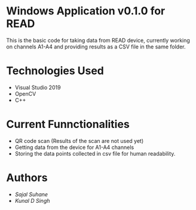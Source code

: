 # Windows Application v0.1.0 for READ

This is the basic code for taking data from READ device, currently working on channels A1-A4 and providing results as a CSV file in the same folder.

# Technologies Used

* Visual Studio 2019
* OpenCV
* C++

# Current Funnctionalities

* QR code scan (Results of the scan are not used yet)
* Getting data from the device for A1-A4 channels
* Storing the data points collected in csv file for human readability.

# Authors
* *Sajal Suhane*
* *Kunal D Singh*
